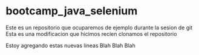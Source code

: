 # bootcamp_java_selenium
Este es un repositorio que ocuparemos de ejemplo durante la sesion de git
Esta es una modificacion que hicimos recien clonamos el repositorio

Estoy agregando estas nuevas lineas
Blah 
Blah
Blah
